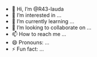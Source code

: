 - 👋 Hi, I’m @R43-lauda
- 👀 I’m interested in ...
- 🌱 I’m currently learning ...
- 💞️ I’m looking to collaborate on ...
- 📫 How to reach me ...
- 😄 Pronouns: ...
- ⚡ Fun fact: ...

<!---
R43-lauda/R43-lauda is a ✨ special ✨ repository because its `README.md` (this file) appears on your GitHub profile.
You can click the Preview link to take a look at your changes.
--->
